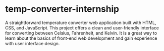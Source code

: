 # temp-converter-internship
 A straightforward temperature converter web application built with HTML, CSS, and JavaScript. This project offers a clean and user-friendly interface for converting between Celsius, Fahrenheit, and Kelvin. It is a great way to learn about the basics of front-end web development and gain experience with user interface design. 
